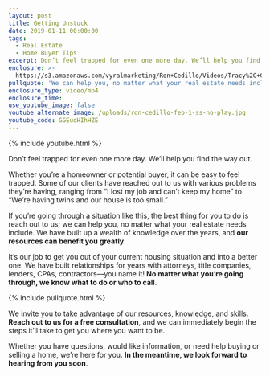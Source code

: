 ```yaml
---
layout: post
title: Getting Unstuck
date: 2019-01-11 00:00:00
tags:
  - Real Estate
  - Home Buyer Tips
excerpt: Don’t feel trapped for even one more day. We’ll help you find the way out.
enclosure: >-
  https://s3.amazonaws.com/vyralmarketing/Ron+Cedillo/Videos/Tracy%2C+CA+Real+Estate+-+Getting+Unstuck.mp4
pullquote: 'We can help you, no matter what your real estate needs include.'
enclosure_type: video/mp4
enclosure_time:
use_youtube_image: false
youtube_alternate_image: /uploads/ron-cedillo-feb-1-ss-no-play.jpg
youtube_code: GGEuqHIhHZE
---
```


{% include youtube.html %}

Don’t feel trapped for even one more day. We’ll help you find the way out.

Whether you’re a homeowner or potential buyer, it can be easy to feel trapped. Some of our clients have reached out to us with various problems they’re having, ranging from “I lost my job and can’t keep my home” to “We’re having twins and our house is too small.”

If you’re going through a situation like this, the best thing for you to do is reach out to us; we can help you, no matter what your real estate needs include. We have built up a wealth of knowledge over the years, and **our resources can benefit you greatly**.

It’s our job to get you out of your current housing situation and into a better one. We have built relationships for years with attorneys, title companies, lenders, CPAs, contractors—you name it! **No matter what you’re going through, we know what to do or who to call**.

{% include pullquote.html %}

We invite you to take advantage of our resources, knowledge, and skills. **Reach out to us for a free consultation**, and we can immediately begin the steps it’ll take to get you where you want to be.

Whether you have questions, would like information, or need help buying or selling a home, we’re here for you. **In the meantime, we look forward to hearing from you soon**.